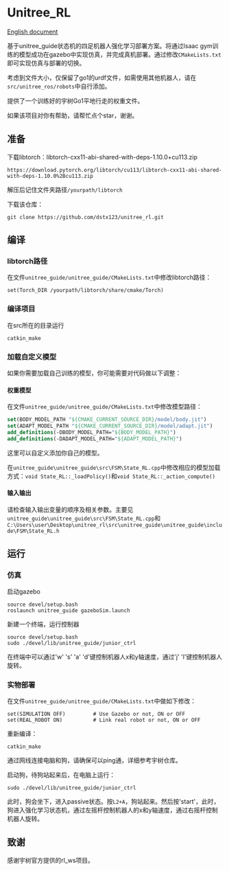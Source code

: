 # Unitree_RL

[English document](README.md)

基于unitree_guide状态机的四足机器人强化学习部署方案。将通过Isaac gym训练的模型成功在gazebo中实现仿真，并完成真机部署。通过修改`CMakeLists.txt`即可实现仿真与部署的切换。

考虑到文件大小，仅保留了go1的urdf文件，如需使用其他机器人，请在`src/unitree_ros/robots`中自行添加。

提供了一个训练好的宇树Go1平地行走的权重文件。

如果该项目对你有帮助，请帮忙点个star，谢谢。

## 准备

下载libtorch：libtorch-cxx11-abi-shared-with-deps-1.10.0+cu113.zip

```
https://download.pytorch.org/libtorch/cu113/libtorch-cxx11-abi-shared-with-deps-1.10.0%2Bcu113.zip
```

解压后记住文件夹路径`/yourpath/libtorch`

下载该仓库：

```
git clone https://github.com/dstx123/unitree_rl.git
```

## 编译

### libtorch路径

在文件`unitree_guide/unitree_guide/CMakeLists.txt`中修改libtorch路径：

```
set(Torch_DIR /yourpath/libtorch/share/cmake/Torch)
```

### 编译项目

在src所在的目录运行

``` 
catkin_make
```

### 加载自定义模型

如果你需要加载自己训练的模型，你可能需要对代码做以下调整：

#### 权重模型

在文件`unitree_guide/unitree_guide/CMakeLists.txt`中修改模型路径：

```cmake
set(BODY_MODEL_PATH "${CMAKE_CURRENT_SOURCE_DIR}/model/body.jit")
set(ADAPT_MODEL_PATH "${CMAKE_CURRENT_SOURCE_DIR}/model/adapt.jit")
add_definitions(-DBODY_MODEL_PATH="${BODY_MODEL_PATH}")
add_definitions(-DADAPT_MODEL_PATH="${ADAPT_MODEL_PATH}")
```

这里可以自定义添加你自己的模型。

在`unitree_guide\unitree_guide\src\FSM\State_RL.cpp`中修改相应的模型加载方式：`void State_RL::_loadPolicy()`和`void State_RL::_action_compute()`

#### 输入输出

请检查输入输出变量的顺序及相关参数。主要见`unitree_guide\unitree_guide\src\FSM\State_RL.cpp`和`C:\Users\user\Desktop\unitree_rl\src\unitree_guide\unitree_guide\include\FSM\State_RL.h`

## 运行

### 仿真

启动gazebo

```
source devel/setup.bash
roslaunch unitree_guide gazeboSim.launch
```

新建一个终端，运行控制器

```
source devel/setup.bash
sudo ./devel/lib/unitree_guide/junior_ctrl
```

在终端中可以通过'w' 's' 'a' 'd'键控制机器人x和y轴速度，通过'j' 'l'键控制机器人旋转。

### 实物部署

在文件`unitree_guide/unitree_guide/CMakeLists.txt`中做如下修改：

```
set(SIMULATION OFF)         # Use Gazebo or not, ON or OFF
set(REAL_ROBOT ON)          # Link real robot or not, ON or OFF
```

重新编译：

```
catkin_make
```

通过网线连接电脑和狗，请确保可以ping通，详细参考宇树仓库。

启动狗，待狗站起来后，在电脑上运行：

```
sudo ./devel/lib/unitree_guide/junior_ctrl
```

此时，狗会坐下，进入passive状态。按`L2+A`，狗站起来。然后按'start'，此时，狗进入强化学习状态机，通过左摇杆控制机器人的x和y轴速度，通过右摇杆控制机器人旋转。

## 致谢

感谢宇树官方提供的rl_ws项目。
